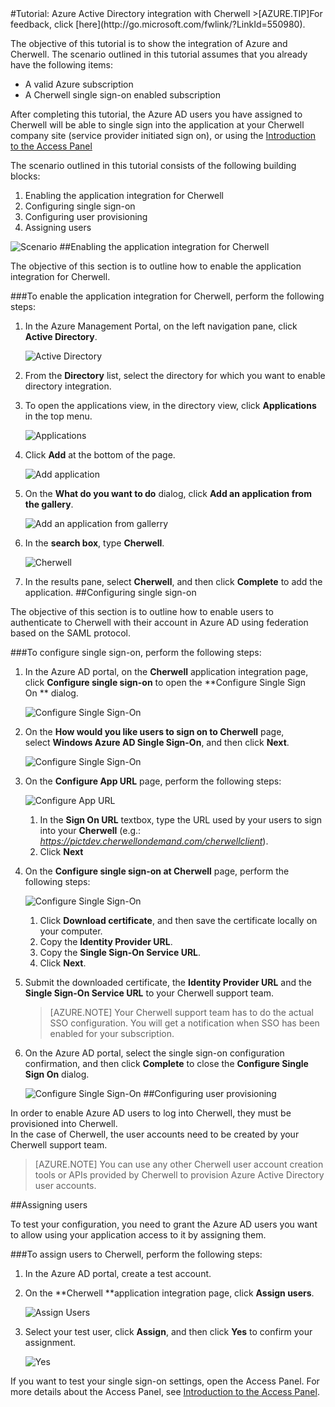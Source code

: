 <properties pageTitle="Tutorial: Azure Active Directory integration with Cherwell | Windows Azure" description="Learn how to use Cherwell with Azure Active Directory to enable single sign-on, automated provisioning, and more!." services="active-directory" authors="MarkusVi"  documentationCenter="na" manager="stevenpo"/>
<tags ms.service="active-directory" ms.devlang="na" ms.topic="article" ms.tgt_pltfrm="na" ms.workload="identity" ms.date="08/01/2015" ms.author="markvi" />
#Tutorial: Azure Active Directory integration with Cherwell
<!-- deleted by customization
>[AZURE.TIP]For feedback, click [here](https://social.msdn.microsoft.com/Forums/azure/zh-cn/cb927e2d-6f31-4b46-be62-8f19040a774e/tutorial-azure-active-directory-integration-with-cherwell?forum=WindowsAzureAD).
-->
<!-- keep by customization: begin -->
>[AZURE.TIP]For feedback, click [here](http://go.microsoft.com/fwlink/?LinkId=550980).
<!-- keep by customization: end -->

The objective of this tutorial is to show the integration of Azure and Cherwell. The scenario outlined in this tutorial assumes that you already have the following items:

-   A valid Azure subscription
-   A Cherwell single sign-on enabled subscription

After completing this tutorial, the Azure AD users you have assigned to Cherwell will be able to single sign into the application at your Cherwell company site (service provider initiated sign on), or using the [Introduction to the Access Panel](https://msdn.microsoft.com/zh-cn/library/dn308586)

The scenario outlined in this tutorial consists of the following building blocks:

1.  Enabling the application integration for Cherwell
2.  Configuring single sign-on
3.  Configuring user provisioning
4.  Assigning users

![Scenario](./media/active-directory-saas-cherwell-tutorial/IC798988.png "Scenario")
##Enabling the application integration for Cherwell

The objective of this section is to outline how to enable the application integration for Cherwell.

###To enable the application integration for Cherwell, perform the following steps:

1.  In the Azure Management Portal, on the left navigation pane, click **Active Directory**.

    ![Active Directory](./media/active-directory-saas-cherwell-tutorial/IC700993.png "Active Directory")

2.  From the **Directory** list, select the directory for which you want to enable directory integration.

3.  To open the applications view, in the directory view, click **Applications** in the top menu.

    ![Applications](./media/active-directory-saas-cherwell-tutorial/IC700994.png "Applications")

4.  Click **Add** at the bottom of the page.

    ![Add application](./media/active-directory-saas-cherwell-tutorial/IC749321.png "Add application")

5.  On the **What do you want to do** dialog, click **Add an application from the gallery**.

    ![Add an application from gallerry](./media/active-directory-saas-cherwell-tutorial/IC749322.png "Add an application from gallerry")

6.  In the **search box**, type **Cherwell**.

    ![Cherwell](./media/active-directory-saas-cherwell-tutorial/IC798989.png "Cherwell")

7.  In the results pane, select **Cherwell**, and then click **Complete** to add the application.
##Configuring single sign-on

The objective of this section is to outline how to enable users to authenticate to Cherwell with their account in Azure AD using federation based on the SAML protocol.

###To configure single sign-on, perform the following steps:

1.  In the Azure AD portal, on the **Cherwell** application integration page, click **Configure single sign-on** to open the **Configure Single Sign On ** dialog.

    ![Configure Single Sign-On](./media/active-directory-saas-cherwell-tutorial/IC798990.png "Configure Single Sign-On")

2.  On the **How would you like users to sign on to Cherwell** page, select **Windows Azure AD Single Sign-On**, and then click **Next**.

    ![Configure Single Sign-On](./media/active-directory-saas-cherwell-tutorial/IC798991.png "Configure Single Sign-On")

3.  On the **Configure App URL** page, perform the following steps:

    ![Configure App URL](./media/active-directory-saas-cherwell-tutorial/IC798992.png "Configure App URL")

    1.  In the **Sign On URL** textbox, type the URL used by your users to sign into your **Cherwell** (e.g.: *https://pictdev.cherwellondemand.com/cherwellclient*).
    2.  Click **Next**

4.  On the **Configure single sign-on at Cherwell** page, perform the following steps:

    ![Configure Single Sign-On](./media/active-directory-saas-cherwell-tutorial/IC798993.png "Configure Single Sign-On")

    1.  Click **Download certificate**, and then save the certificate locally on your computer.
    2.  Copy the **Identity Provider URL**.
    3.  Copy the **Single Sign-On Service URL**.
    4.  Click **Next**.

5.  Submit the downloaded certificate, the **Identity Provider URL** and the **Single Sign-On Service URL** to your Cherwell support team.

    >[AZURE.NOTE] Your Cherwell support team has to do the actual SSO configuration.
    You will get a notification when SSO has been enabled for your subscription.

6.  On the Azure AD portal, select the single sign-on configuration confirmation, and then click **Complete** to close the **Configure Single Sign On** dialog.

    ![Configure Single Sign-On](./media/active-directory-saas-cherwell-tutorial/IC798994.png "Configure Single Sign-On")
##Configuring user provisioning

In order to enable Azure AD users to log into Cherwell, they must be provisioned into Cherwell.  
In the case of Cherwell, the user accounts need to be created by your Cherwell support team.

>[AZURE.NOTE] You can use any other Cherwell user account creation tools or APIs provided by Cherwell to provision Azure Active Directory user accounts.

##Assigning users

To test your configuration, you need to grant the Azure AD users you want to allow using your application access to it by assigning them.

###To assign users to Cherwell, perform the following steps:

1.  In the Azure AD portal, create a test account.

2.  On the **Cherwell **application integration page, click **Assign users**.

    ![Assign Users](./media/active-directory-saas-cherwell-tutorial/IC798995.png "Assign Users")

3.  Select your test user, click **Assign**, and then click **Yes** to confirm your assignment.

    ![Yes](./media/active-directory-saas-cherwell-tutorial/IC767830.png "Yes")

If you want to test your single sign-on settings, open the Access Panel. For more details about the Access Panel, see [Introduction to the Access Panel](https://msdn.microsoft.com/zh-cn/library/dn308586).
